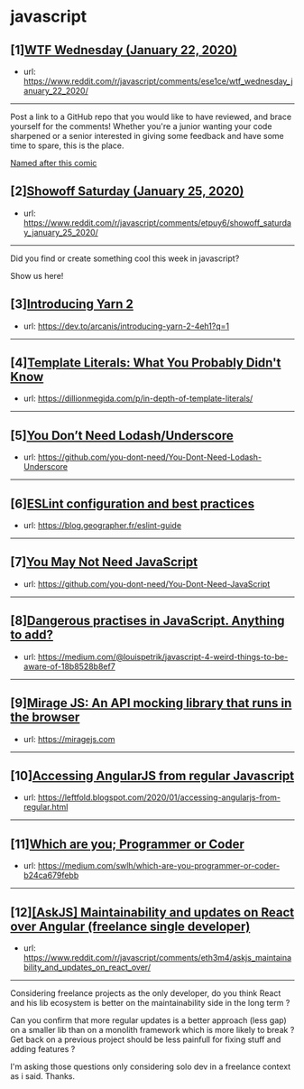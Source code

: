 # javascript
## [1][WTF Wednesday (January 22, 2020)](https://www.reddit.com/r/javascript/comments/ese1ce/wtf_wednesday_january_22_2020/)
- url: https://www.reddit.com/r/javascript/comments/ese1ce/wtf_wednesday_january_22_2020/
---
Post a link to a GitHub repo that you would like to have reviewed, and brace yourself for the comments!
Whether you're a junior wanting your code sharpened or a senior interested in giving some feedback and have some time to spare, 
this is the place.

[Named after this comic](https://davidwalsh.name/demo/code-review.png)
## [2][Showoff Saturday (January 25, 2020)](https://www.reddit.com/r/javascript/comments/etpuy6/showoff_saturday_january_25_2020/)
- url: https://www.reddit.com/r/javascript/comments/etpuy6/showoff_saturday_january_25_2020/
---
Did you find or create something cool this week in javascript? 

Show us here!
## [3][Introducing Yarn 2](https://www.reddit.com/r/javascript/comments/etdrfj/introducing_yarn_2/)
- url: https://dev.to/arcanis/introducing-yarn-2-4eh1?q=1
---

## [4][Template Literals: What You Probably Didn't Know](https://www.reddit.com/r/javascript/comments/etpwiy/template_literals_what_you_probably_didnt_know/)
- url: https://dillionmegida.com/p/in-depth-of-template-literals/
---

## [5][You Don’t Need Lodash/Underscore](https://www.reddit.com/r/javascript/comments/etn0y3/you_dont_need_lodashunderscore/)
- url: https://github.com/you-dont-need/You-Dont-Need-Lodash-Underscore
---

## [6][ESLint configuration and best practices](https://www.reddit.com/r/javascript/comments/etaj6h/eslint_configuration_and_best_practices/)
- url: https://blog.geographer.fr/eslint-guide
---

## [7][You May Not Need JavaScript](https://www.reddit.com/r/javascript/comments/etpk1u/you_may_not_need_javascript/)
- url: https://github.com/you-dont-need/You-Dont-Need-JavaScript
---

## [8][Dangerous practises in JavaScript. Anything to add?](https://www.reddit.com/r/javascript/comments/etp6rj/dangerous_practises_in_javascript_anything_to_add/)
- url: https://medium.com/@louispetrik/javascript-4-weird-things-to-be-aware-of-18b8528b8ef7
---

## [9][Mirage JS: An API mocking library that runs in the browser](https://www.reddit.com/r/javascript/comments/etevsb/mirage_js_an_api_mocking_library_that_runs_in_the/)
- url: https://miragejs.com
---

## [10][Accessing AngularJS from regular Javascript](https://www.reddit.com/r/javascript/comments/etktd8/accessing_angularjs_from_regular_javascript/)
- url: https://leftfold.blogspot.com/2020/01/accessing-angularjs-from-regular.html
---

## [11][Which are you; Programmer or Coder](https://www.reddit.com/r/javascript/comments/etp8np/which_are_you_programmer_or_coder/)
- url: https://medium.com/swlh/which-are-you-programmer-or-coder-b24ca679febb
---

## [12][[AskJS] Maintainability and updates on React over Angular (freelance single developer)](https://www.reddit.com/r/javascript/comments/eth3m4/askjs_maintainability_and_updates_on_react_over/)
- url: https://www.reddit.com/r/javascript/comments/eth3m4/askjs_maintainability_and_updates_on_react_over/
---
Considering freelance projects as the only developer, do you think React and his lib ecosystem is better on the maintainability side in the long term ?

Can you confirm that more regular updates is a better approach (less gap) on a smaller lib than on a monolith framework which is more likely to break ? Get back on a previous project should be less painfull for fixing stuff and adding features ?

I'm asking those questions only considering solo dev in a freelance context as i said. Thanks.
